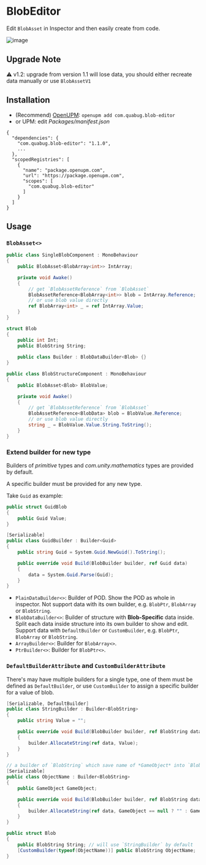 # BlobEditor

Edit `BlobAsset` in Inspector and then easily create from code.

![image](https://user-images.githubusercontent.com/683655/129909694-e2a48396-3bc4-4842-9e51-9c1732a6d8af.png)

## Upgrade Note
⚠️ v1.2: upgrade from version 1.1 will lose data, you should either recreate data manually or use `BlobAssetV1`

## Installation
- (Recommend) [OpenUPM](https://openupm.com/packages/com.quabug.blob-editor/): `openupm add com.quabug.blob-editor`
- or UPM: edit *Packages/manifest.json*
```
{
  "dependencies": {
    "com.quabug.blob-editor": "1.1.0",
    ...
  },
  "scopedRegistries": [
    {
      "name": "package.openupm.com",
      "url": "https://package.openupm.com",
      "scopes": [
        "com.quabug.blob-editor"
      ]
    }
  ]
}
```

## Usage

### `BlobAsset<>`

``` c#
public class SingleBlobComponent : MonoBehaviour
{
    public BlobAsset<BlobArray<int>> IntArray;

    private void Awake()
    {
        // get `BlobAssetReference` from `BlobAsset`
        BlobAssetReference<BlobArray<int>> blob = IntArray.Reference;
        // or use blob value directly
        ref BlobArray<int> _ = ref IntArray.Value;
    }
}
```

``` c#
struct Blob
{
    public int Int;
    public BlobString String;
    
    public class Builder : BlobDataBuilder<Blob> {}
}

public class BlobStructureComponent : MonoBehaviour
{
    public BlobAsset<Blob> BlobValue;

    private void Awake()
    {
        // get `BlobAssetReference` from `BlobAsset`
        BlobAssetReference<BlobData> blob = BlobValue.Reference;
        // or use blob value directly
        string _ = BlobValue.Value.String.ToString();
    }
}
```

### Extend builder for new type

Builders of *primitive* types and *com.unity.mathematics* types are provided by default.

A specific builder must be provided for any new type.

Take `Guid` as example:
``` c#
public struct GuidBlob
{
    public Guid Value;
}

[Serializable]
public class GuidBuilder : Builder<Guid>
{
    public string Guid = System.Guid.NewGuid().ToString();

    public override void Build(BlobBuilder builder, ref Guid data)
    {
        data = System.Guid.Parse(Guid);
    }
}
```

- `PlainDataBuilder<>`: Builder of POD. Show the POD as whole in inspector. Not support data with its own builder, e.g. `BlobPtr`, `BlobArray` or `BlobString`.
- `BlobDataBuilder<>`: Builder of structure with **Blob-Specific** data inside. Split each data inside structure into its own builder to show and edit. Support data with `DefaultBuilder` or `CustomBuilder`, e.g. `BlobPtr`, `BlobArray` or `BlobString`.
- `ArrayBuilder<>`: Builder for `BlobArray<>`.
- `PtrBuilder<>`: Builder for `BlobPtr<>`.

### `DefaultBuilderAttribute` and `CustomBuilderAttribute`
There's may have multiple builders for a single type, one of them must be defined as `DefaultBuilder`, or use `CustomBuilder` to assign a specific builder for a value of blob.
``` c#
[Serializable, DefaultBuilder]
public class StringBuilder : Builder<BlobString>
{
    public string Value = "";

    public override void Build(BlobBuilder builder, ref BlobString data)
    {
        builder.AllocateString(ref data, Value);
    }
}

// a builder of `BlobString` which save name of *GameObject* into `BlobString`
[Serializable]
public class ObjectName : Builder<BlobString>
{
    public GameObject GameObject;

    public override void Build(BlobBuilder builder, ref BlobString data)
    {
        builder.AllocateString(ref data, GameObject == null ? "" : GameObject.name);
    }
}

public struct Blob
{
    public BlobString String; // will use `StringBuilder` by default
    [CustomBuilder(typeof(ObjectName))] public BlobString ObjectName;
}
```
